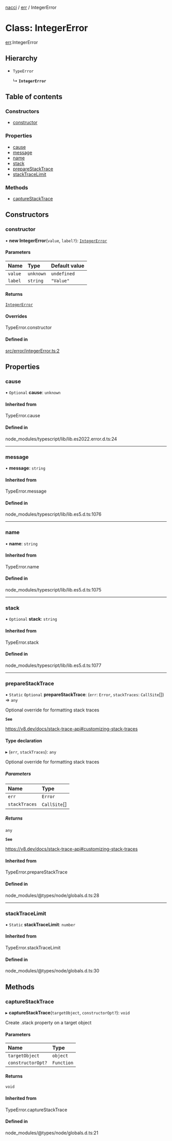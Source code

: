[nacci](../README.md) / [err](../modules/err.md) / IntegerError

# Class: IntegerError

[err](../modules/err.md).IntegerError

## Hierarchy

- `TypeError`

  ↳ **`IntegerError`**

## Table of contents

### Constructors

- [constructor](err.IntegerError.md#constructor)

### Properties

- [cause](err.IntegerError.md#cause)
- [message](err.IntegerError.md#message)
- [name](err.IntegerError.md#name)
- [stack](err.IntegerError.md#stack)
- [prepareStackTrace](err.IntegerError.md#preparestacktrace)
- [stackTraceLimit](err.IntegerError.md#stacktracelimit)

### Methods

- [captureStackTrace](err.IntegerError.md#capturestacktrace)

## Constructors

### constructor

• **new IntegerError**(`value`, `label?`): [`IntegerError`](err.IntegerError.md)

#### Parameters

| Name    | Type      | Default value |
| :------ | :-------- | :------------ |
| `value` | `unknown` | `undefined`   |
| `label` | `string`  | `"Value"`     |

#### Returns

[`IntegerError`](err.IntegerError.md)

#### Overrides

TypeError.constructor

#### Defined in

[src/error/integerError.ts:2](https://github.com/havelessbemore/nacci/blob/68d5ad6/src/error/integerError.ts#L2)

## Properties

### cause

• `Optional` **cause**: `unknown`

#### Inherited from

TypeError.cause

#### Defined in

node_modules/typescript/lib/lib.es2022.error.d.ts:24

---

### message

• **message**: `string`

#### Inherited from

TypeError.message

#### Defined in

node_modules/typescript/lib/lib.es5.d.ts:1076

---

### name

• **name**: `string`

#### Inherited from

TypeError.name

#### Defined in

node_modules/typescript/lib/lib.es5.d.ts:1075

---

### stack

• `Optional` **stack**: `string`

#### Inherited from

TypeError.stack

#### Defined in

node_modules/typescript/lib/lib.es5.d.ts:1077

---

### prepareStackTrace

▪ `Static` `Optional` **prepareStackTrace**: (`err`: `Error`, `stackTraces`: `CallSite`[]) => `any`

Optional override for formatting stack traces

**`See`**

https://v8.dev/docs/stack-trace-api#customizing-stack-traces

#### Type declaration

▸ (`err`, `stackTraces`): `any`

Optional override for formatting stack traces

##### Parameters

| Name          | Type         |
| :------------ | :----------- |
| `err`         | `Error`      |
| `stackTraces` | `CallSite`[] |

##### Returns

`any`

**`See`**

https://v8.dev/docs/stack-trace-api#customizing-stack-traces

#### Inherited from

TypeError.prepareStackTrace

#### Defined in

node_modules/@types/node/globals.d.ts:28

---

### stackTraceLimit

▪ `Static` **stackTraceLimit**: `number`

#### Inherited from

TypeError.stackTraceLimit

#### Defined in

node_modules/@types/node/globals.d.ts:30

## Methods

### captureStackTrace

▸ **captureStackTrace**(`targetObject`, `constructorOpt?`): `void`

Create .stack property on a target object

#### Parameters

| Name              | Type       |
| :---------------- | :--------- |
| `targetObject`    | `object`   |
| `constructorOpt?` | `Function` |

#### Returns

`void`

#### Inherited from

TypeError.captureStackTrace

#### Defined in

node_modules/@types/node/globals.d.ts:21
